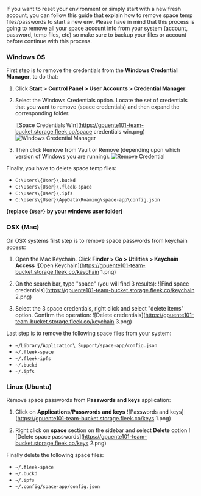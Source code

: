 <script>
  window.intercomSettings = {
    app_id: "ywevvpcu"
  };
</script>

<script>
// We pre-filled your app ID in the widget URL: 'https://widget.intercom.io/widget/ywevvpcu'
(function(){var w=window;var ic=w.Intercom;if(typeof ic==="function"){ic('reattach_activator');ic('update',w.intercomSettings);}else{var d=document;var i=function(){i.c(arguments);};i.q=[];i.c=function(args){i.q.push(args);};w.Intercom=i;var l=function(){var s=d.createElement('script');s.type='text/javascript';s.async=true;s.src='https://widget.intercom.io/widget/ywevvpcu';var x=d.getElementsByTagName('script')[0];x.parentNode.insertBefore(s,x);};if(w.attachEvent){w.attachEvent('onload',l);}else{w.addEventListener('load',l,false);}}})();
</script>

If you want to reset your environment or simply start with a new fresh account, you can follow this guide that explain how to remove space temp files/passwords to start a new env.
Please have in mind that this process is going to remove all your space account info from your system (account, password, temp files, etc) so make sure to backup your files or account before continue with this process.

### Windows OS

First step is to remove the credentials from the **Windows Credential Manager**, to do that:

1. Click **Start > Control Panel > User Accounts > Credential Manager**
   
2. Select the Windows Credentials option. Locate the set of credentials that you want to remove (space credentials) and then expand the corresponding folder.

    ![Space Credentials Win](https://gpuente101-team-bucket.storage.fleek.co/space credentials win.png)
    ![Windows Credential Manager](https://answers.uillinois.edu/images/group180/68546/win1(2).png)

3. Then click Remove from Vault or Remove (depending upon which version of Windows you are running).
    ![Remove Credential](https://answers.uillinois.edu/images/group180/68546/win2(1).png)

Finally, you have to delete space temp files:

- `C:\Users\{User}\.buckd`
- `C:\Users\{User}\.fleek-space`
- `C:\Users\{User}\.ipfs`
- `C:\Users\{User}\AppData\Roaming\space-app\config.json`

**(replace `{User}` by your windows user folder)**




### OSX (Mac)

On OSX systems first step is to remove space passwords from keychain access:

1. Open the Mac Keychain. Click **Finder > Go > Utilities > Keychain Access**
    ![Open Keychain](https://gpuente101-team-bucket.storage.fleek.co/keychain 1.png)

2. On the search bar, type "space" (you will find 3 results):
    ![Find space credentials](https://gpuente101-team-bucket.storage.fleek.co/keychain 2.png)

3. Select the 3 space credentials, right click and select "delete items" option. Confirm the operation:
    ![Delete credentials](https://gpuente101-team-bucket.storage.fleek.co/keychain 3.png)

Last step is to remove the following space files from your system:

- `~/Library/Application\ Support/space-app/config.json`
- `~/.fleek-space`
- `~/.fleek-ipfs`
- `~/.buckd`
- `~/.ipfs`


### Linux (Ubuntu)

Remove space passwords from **Passwords and keys** application:

1. Click on **Applications/Passwords and keys**
    ![Passwords and keys](https://gpuente101-team-bucket.storage.fleek.co/keys 1.png)

2. Right click on **space** section on the sidebar and select **Delete** option
    ![Delete space passwords](https://gpuente101-team-bucket.storage.fleek.co/keys 2.png)

Finally delete the following space files:

- `~/.fleek-space`
- `~/.buckd`
- `~/.ipfs`
- `~/.config/space-app/config.json`